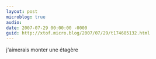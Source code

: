 ```yaml
---
layout: post
microblog: true
audio: 
date: 2007-07-29 00:00:00 -0000
guid: http://xtof.micro.blog/2007/07/29/t174685132.html
---
```

j'aimerais monter une étagère
